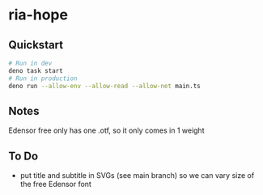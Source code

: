 # ria-hope

## Quickstart

```sh
# Run in dev
deno task start
# Run in production
deno run --allow-env --allow-read --allow-net main.ts
```

## Notes
Edensor free only has one .otf, so it only comes in 1 weight

## To Do
- put title and subtitle in SVGs (see main branch) so we can vary size of the free Edensor font
